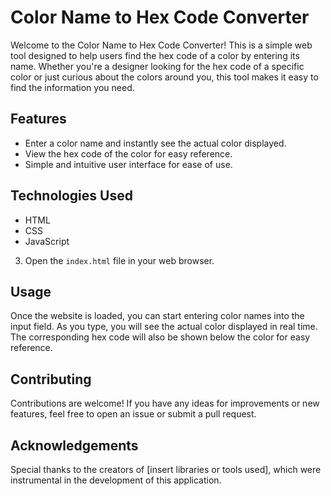 # Color Name to Hex Code Converter

Welcome to the Color Name to Hex Code Converter! This is a simple web tool designed to help users find the hex code of a color by entering its name. Whether you're a designer looking for the hex code of a specific color or just curious about the colors around you, this tool makes it easy to find the information you need.

## Features

- Enter a color name and instantly see the actual color displayed.
- View the hex code of the color for easy reference.
- Simple and intuitive user interface for ease of use.

## Technologies Used

- HTML
- CSS
- JavaScript

3. Open the `index.html` file in your web browser.

## Usage

Once the website is loaded, you can start entering color names into the input field. As you type, you will see the actual color displayed in real time. The corresponding hex code will also be shown below the color for easy reference.

## Contributing

Contributions are welcome! If you have any ideas for improvements or new features, feel free to open an issue or submit a pull request.

## Acknowledgements

Special thanks to the creators of [insert libraries or tools used], which were instrumental in the development of this application.



